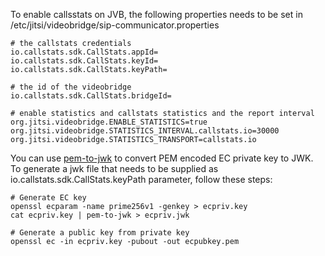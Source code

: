 To enable callsstats on JVB, the following properties needs to be set 
in /etc/jitsi/videobridge/sip-communicator.properties

    # the callstats credentials
    io.callstats.sdk.CallStats.appId=
    io.callstats.sdk.CallStats.keyId=
    io.callstats.sdk.CallStats.keyPath=

    # the id of the videobridge
    io.callstats.sdk.CallStats.bridgeId=

    # enable statistics and callstats statistics and the report interval
    org.jitsi.videobridge.ENABLE_STATISTICS=true
    org.jitsi.videobridge.STATISTICS_INTERVAL.callstats.io=30000
    org.jitsi.videobridge.STATISTICS_TRANSPORT=callstats.io

You can use [pem-to-jwk](https://www.npmjs.com/package/pem-to-jwk) to convert PEM encoded EC private key to JWK.  
To generate a jwk file that needs to be supplied as
io.callstats.sdk.CallStats.keyPath parameter, follow these steps:
    
    # Generate EC key
    openssl ecparam -name prime256v1 -genkey > ecpriv.key
    cat ecpriv.key | pem-to-jwk > ecpriv.jwk
    
    # Generate a public key from private key
    openssl ec -in ecpriv.key -pubout -out ecpubkey.pem

